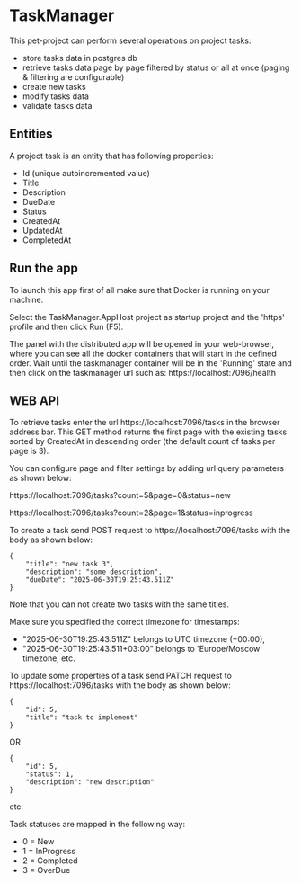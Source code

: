 # TaskManager

This pet-project can perform several operations on project tasks:

- store tasks data in postgres db
- retrieve tasks data page by page filtered by status or all at once (paging & filtering are configurable)
- create new tasks
- modify tasks data
- validate tasks data


## Entities

A project task is an entity that has following properties:

- Id (unique autoincremented value)
- Title
- Description
- DueDate
- Status
- CreatedAt
- UpdatedAt
- CompletedAt

## Run the app

To launch this app first of all make sure that Docker is running on your machine.

Select the TaskManager.AppHost project as startup project and the 'https' profile and then click Run (F5).

The panel with the distributed app will be opened in your web-browser, where you can see all the docker containers that will start in the defined order.
Wait until the taskmanager container will be in the 'Running' state and then click on the taskmanager url such as:
https://localhost:7096/health

## WEB API

To retrieve tasks enter the url https://localhost:7096/tasks in the browser address bar.
This GET method returns the first page with the existing tasks sorted by CreatedAt in descending order (the default count of tasks per page is 3).

You can configure page and filter settings by adding url query parameters as shown below:

https://localhost:7096/tasks?count=5&page=0&status=new

https://localhost:7096/tasks?count=2&page=1&status=inprogress

To create a task send POST request to https://localhost:7096/tasks with the body as shown below:
```
{
    "title": "new task 3",
    "description": "some description",
    "dueDate": "2025-06-30T19:25:43.511Z"
}
```
Note that you can not create two tasks with the same titles.

Make sure you specified the correct timezone for timestamps:

- "2025-06-30T19:25:43.511Z" belongs to UTC timezone (+00:00),
- "2025-06-30T19:25:43.511+03:00" belongs to 'Europe/Moscow' timezone, etc.

To update some properties of a task send PATCH request to https://localhost:7096/tasks with the body as shown below:
```
{
    "id": 5,
    "title": "task to implement"
}
```
OR
```
{
    "id": 5,
    "status": 1,
    "description": "new description"
}
```
etc.

Task statuses are mapped in the following way:

- 0 = New
- 1 = InProgress
- 2 = Completed
- 3 = OverDue




